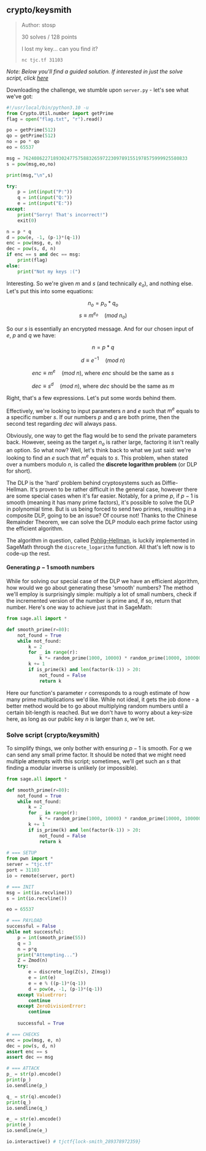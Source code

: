 ## crypto/keysmith

>Author: stosp
>
>30 solves / 128 points
>
>I lost my key... can you find it?
>
>`nc tjc.tf 31103`

*Note: Below you'll find a guided solution. If interested in just the solve script, click [here](#solve-script-cryptokeysmith)*

Downloading the challenge, we stumble upon `server.py` - let's see what we've got:
```python
#!/usr/local/bin/python3.10 -u
from Crypto.Util.number import getPrime
flag = open("flag.txt", "r").read()

po = getPrime(512)
qo = getPrime(512)
no = po * qo
eo = 65537

msg = 762408622718930247757588326597223097891551978575999925580833
s = pow(msg,eo,no)

print(msg,"\n",s)

try:
    p = int(input("P:"))
    q = int(input("Q:"))
    e = int(input("E:"))
except:
    print("Sorry! That's incorrect!")
    exit(0)

n = p * q
d = pow(e, -1, (p-1)*(q-1))
enc = pow(msg, e, n)
dec = pow(s, d, n)
if enc == s and dec == msg:
    print(flag)
else:
    print("Not my keys :(")
```

Interesting. So we're given $m$ and $s$ (and technically $e_o$), and nothing else. Let's put this into some equations:

$$n_o = p_o * q_o$$
$$s \equiv m^{e_o} \quad (mod\ n_o)$$

So our $s$ is essentially an encrypted message. And for our chosen input of $e$, $p$ and $q$ we have:

$$n = p * q$$

$$d \equiv e^{-1} \quad (mod\ n)$$

$$enc \equiv m^e \quad (mod\ n),\ \text{where $enc$ should be the same as $s$}$$

$$dec \equiv s^d \quad (mod\ n),\ \text{where $dec$ should be the same as $m$}$$

Right, that's a few expressions. Let's put some words behind them.

Effectively, we're looking to input parameters $n$ and $e$ such that $m^e$ equals to a specific number $s$. If our numbers $p$ and $q$ are both prime, then the second test regarding $dec$ will always pass.

Obviously, one way to get the flag would be to send the private parameters back. However, seeing as the target $n_o$ is rather large, factoring it isn't really an option.
So what now? Well, let's think back to what we just said: we're looking to find an $e$ such that $m^e$ equals to $s$. This problem, when stated over a numbers modulo $n$, is called the **discrete logarithm problem** (or DLP for short).

The DLP is the 'hard' problem behind cryptosystems such as Diffie-Hellman. It's proven to be rather difficult in the general case, however there are some special cases when it's far easier. Notably, for a prime $p$, if $p-1$ is smooth (meaning it has many prime factors), it's possible to solve the DLP in polynomial time. But is us being forced to send two primes, resulting in a composite DLP, going to be an issue? Of course not! Thanks to the Chinese Remainder Theorem, we can solve the DLP modulo each prime factor using the efficient algorithm.

The algorithm in question, called [Pohlig–Hellman](https://en.wikipedia.org/wiki/Pohlig%E2%80%93Hellman_algorithm), is luckily implemented in SageMath through the `discrete_logarithm` function. All that's left now is to code-up the rest.

#### Generating $p-1$ smooth numbers
While for solving our special case of the DLP we have an efficient algorithm, how would we go about generating these 'smooth' numbers? The method we'll employ is surprisingly simple: multiply a lot of small numbers, check if the incremented version of the number is prime and, if so, return that number. Here's one way to achieve just that in SageMath:
```python
from sage.all import *

def smooth_prime(r=80): 
    not_found = True 
    while not_found: 
        k = 2 
        for _ in range(r): 
            k *= random_prime(1000, 10000) * random_prime(10000, 1000000) 
        k += 1 
        if is_prime(k) and len(factor(k-1)) > 20: 
            not_found = False 
            return k 
```
Here our function's parameter `r` corresponds to a rough estimate of how many prime multiplications we'd like. While not ideal, it gets the job done - a better method would be to go about multiplying random numbers until a certain bit-length is reached. But we don't have to worry about a key-size here, as long as our public key $n$ is larger than $s$,  we're set.

### Solve script (crypto/keysmith)

To simplify things, we only bother with ensuring $p-1$ is smooth. For $q$ we can send any small prime factor. It should be noted that we might need multiple attempts with this script; sometimes, we'll get such an $s$ that finding a modular inverse is unlikely (or impossible).
```python
from sage.all import *

def smooth_prime(r=80): 
    not_found = True 
    while not_found: 
        k = 2 
        for _ in range(r): 
            k *= random_prime(1000, 10000) * random_prime(10000, 1000000) 
        k += 1 
        if is_prime(k) and len(factor(k-1)) > 20: 
            not_found = False 
            return k 
                         
# === SETUP
from pwn import *
server = "tjc.tf"
port = 31103
io = remote(server, port)

# === INIT
msg = int(io.recvline())
s = int(io.recvline())

eo = 65537

# === PAYLOAD
successful = False
while not successful:
    p = int(smooth_prime(55))
    q = 3
    n = p*q
    print("Attempting...")
    Z = Zmod(n)
    try:
        e = discrete_log(Z(s), Z(msg))
        e = int(e)
        e = e % ((p-1)*(q-1))
        d = pow(e, -1, (p-1)*(q-1))
    except ValueError:
        continue
    except ZeroDivisionError:
        continue
    
    successful = True

# === CHECKS
enc = pow(msg, e, n)
dec = pow(s, d, n)
assert enc == s
assert dec == msg

# === ATTACK
p_ = str(p).encode()
print(p_)
io.sendline(p_)

q_ = str(q).encode()
print(q_)
io.sendline(q_)

e_ = str(e).encode()
print(e_)
io.sendline(e_)

io.interactive() # tjctf{lock-smith_289378972359}
```